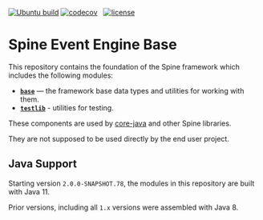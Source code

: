 [![Ubuntu build][ubuntu-build-badge]][gh-actions]
[![codecov][codecov-badge]][codecov] &nbsp;
[![license][license-badge]][license]

# Spine Event Engine Base

This repository contains the foundation of the Spine framework which includes the following modules:

* **[`base`](base)** — the framework base data types and utilities for working with them.
* **[`testlib`](testlib)** - utilities for testing.

These components are used by [core-java](https://github.com/SpineEventEngine/core-java) and other
Spine libraries. 

They are not supposed to be used directly by the end user project.

## Java Support

Starting version `2.0.0-SNAPSHOT.78`, the modules in this repository are built with Java 11.

Prior versions, including all `1.x` versions were assembled with Java 8.


[gh-actions]: https://github.com/SpineEventEngine/base/actions
[ubuntu-build-badge]: https://github.com/SpineEventEngine/base/actions/workflows/build-on-ubuntu.yml/badge.svg
[codecov]: https://codecov.io/gh/SpineEventEngine/base
[codecov-badge]: https://codecov.io/gh/SpineEventEngine/base/branch/master/graph/badge.svg
[license-badge]: https://img.shields.io/badge/license-Apache%20License%202.0-blue.svg?style=flat
[license]: http://www.apache.org/licenses/LICENSE-2.0
